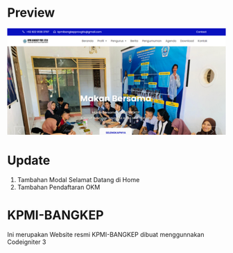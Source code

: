 # Preview
<img src="kpmi.png">

# Update
 1. Tambahan Modal Selamat Datang di Home
 2. Tambahan Pendaftaran OKM

# KPMI-BANGKEP
 Ini merupakan Website resmi KPMI-BANGKEP dibuat menggunnakan Codeigniter 3